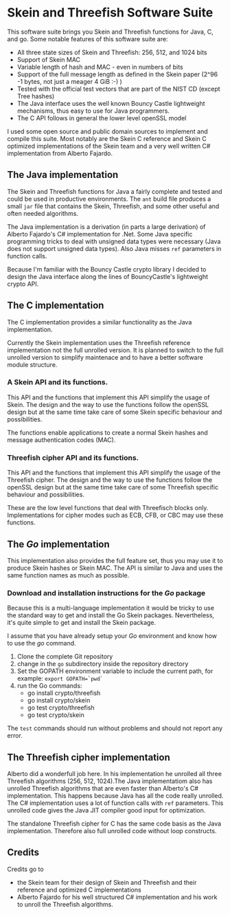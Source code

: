 # Skein and Threefish Software Suite

This software suite brings you Skein and Threefish functions for Java, C, and go.
Some notable features of this software suite are:

* All three state sizes of Skein and Threefish: 256, 512, and 1024 bits
* Support of Skein MAC
* Variable length of hash and MAC - even in numbers of bits
* Support of the full message length as defined in the Skein paper (2^96 -1 bytes, not just a meager 4 GiB :-) )
* Tested with the official test vectors that are part of the NIST CD (except Tree hashes)
* The Java interface uses the well known Bouncy Castle lightweight mechanisms, thus easy to
  use for Java programmers.
* The C API follows in general the lower level openSSL model  

I used some open source and public domain sources to implement and compile
this suite. Most notably are the Skein C reference and Skein C optimized
implementations of the Skein team and a very well written C# implementation
from Alberto Fajardo.

## The Java implementation

The Skein and Threefish functions for Java a fairly complete and tested and
could be used in productive environments. The `ant` build file produces a
small `jar` file that contains the Skein, Threefish, and some other useful and
often needed algorithms.

The Java implementation is a derivation (in parts a large derivation) of
Alberto Fajardo's C# implementation for .Net. Some Java specific programming
tricks to deal with unsigned data types were necessary (Java does not support
unsigned data types). Also Java misses `ref` parameters in function calls.

Because I'm familiar with the Bouncy Castle crypto library I decided to design
the Java interface along the lines of BouncyCastle's lightweight crypto API.
 
 
## The C implementation

The C implementation provides a similar functionality as the Java
implementation.

Currently the Skein implementation uses the Threefish reference implementation
not the full unrolled version. It is planned to switch to the full unrolled
version to simplify maintenace and to have a better software module structure.

### A Skein API and its functions.

This API and the functions that implement this API simplify the usage
of Skein. The design and the way to use the functions follow the openSSL
design but at the same time take care of some Skein specific behaviour
and possibilities.
 
The functions enable applications to create a normal Skein hashes and
message authentication codes (MAC).

### Threefish cipher API and its functions.

This API and the functions that implement this API simplify the usage
of the Threefish cipher. The design and the way to use the functions 
follow the openSSL design but at the same time take care of some Threefish
specific behaviour and possibilities.

These are the low level functions that deal with Threefisch blocks only.
Implementations for cipher modes such as ECB, CFB, or CBC may use these 
functions.

## The _Go_ implementation

This implementation also provides the full feature set, thus you may use
it to produce Skein hashes or Skein MAC. The API is similar to Java
and uses the same function names as much as possible.

### Download and installation instructions for the _Go_ package

Because this is a multi-language implementation it would be tricky to use the
standard way to get and install the Go Skein packages. Nevertheless, it's
quite simple to get and install the Skein package.

I assume that you have already setup your _Go_ environment and know how to use
the _go_ command.

1. Clone the complete Git repository
2. change in the `go` subdirectory inside the repository directory
3. Set the GOPATH environment variable to include the current path, for
   example: ``export GOPATH=`pwd` ``
4. run the Go commands:
    * go install crypto/threefish
    * go install crypto/skein
    * go test crypto/threefish
    * go test crypto/skein

The `test` commands should run without problems and should not report any
error.

## The Threefish cipher implementation

Alberto did a wonderfull job here. In his implementation he unrolled all three
Threefish algorithms (256, 512, 1024).The Java implementatiom also has
unrolled Threefish algorithms that are even faster than Alberto's C#
implementation. This happens because Java has all the code really
unrolled. The C# implementation uses a lot of function calls with `ref`
parameters. This unrolled code gives the Java JIT compiler good input for
optimization.

The standalone Threefish cipher for C has the same code basis as the Java
implementation.  Therefore also full unrolled code without loop constructs.


## Credits

Credits go to

  * the Skein team for their design of Skein and Threefish and their reference and
    optimized C implementations
  * Alberto Fajardo for his well structured C# implementation and his work to unroll the
    Threefish algorithms.
